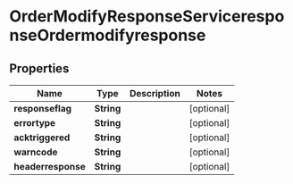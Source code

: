 

# OrderModifyResponseServiceresponseOrdermodifyresponse


## Properties

| Name | Type | Description | Notes |
|------------ | ------------- | ------------- | -------------|
|**responseflag** | **String** |  |  [optional] |
|**errortype** | **String** |  |  [optional] |
|**acktriggered** | **String** |  |  [optional] |
|**warncode** | **String** |  |  [optional] |
|**headerresponse** | **String** |  |  [optional] |



